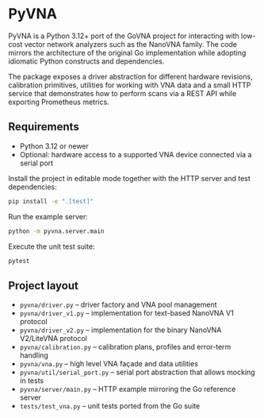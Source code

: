 # PyVNA

PyVNA is a Python 3.12+ port of the GoVNA project for interacting with low-cost
vector network analyzers such as the NanoVNA family.  The code mirrors the
architecture of the original Go implementation while adopting idiomatic Python
constructs and dependencies.

The package exposes a driver abstraction for different hardware revisions,
calibration primitives, utilities for working with VNA data and a small HTTP
service that demonstrates how to perform scans via a REST API while exporting
Prometheus metrics.

## Requirements

* Python 3.12 or newer
* Optional: hardware access to a supported VNA device connected via a serial
  port

Install the project in editable mode together with the HTTP server and test
dependencies:

```bash
pip install -e ".[test]"
```

Run the example server:

```bash
python -m pyvna.server.main
```

Execute the unit test suite:

```bash
pytest
```

## Project layout

* `pyvna/driver.py` – driver factory and VNA pool management
* `pyvna/driver_v1.py` – implementation for text-based NanoVNA V1 protocol
* `pyvna/driver_v2.py` – implementation for the binary NanoVNA V2/LiteVNA
  protocol
* `pyvna/calibration.py` – calibration plans, profiles and error-term handling
* `pyvna/vna.py` – high level VNA façade and data utilities
* `pyvna/util/serial_port.py` – serial port abstraction that allows mocking in
  tests
* `pyvna/server/main.py` – HTTP example mirroring the Go reference server
* `tests/test_vna.py` – unit tests ported from the Go suite
